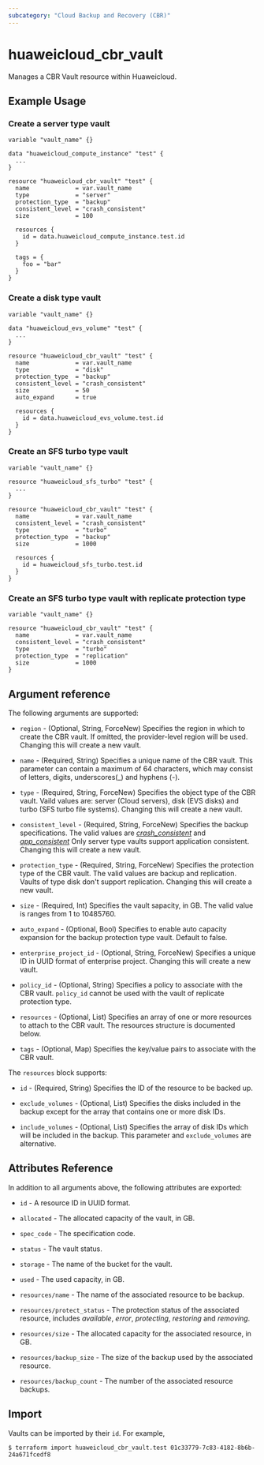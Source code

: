 ```yaml
---
subcategory: "Cloud Backup and Recovery (CBR)"
---
```


# huaweicloud_cbr_vault

Manages a CBR Vault resource within Huaweicloud.

## Example Usage

### Create a server type vault

```hcl
variable "vault_name" {}

data "huaweicloud_compute_instance" "test" {
  ...
}

resource "huaweicloud_cbr_vault" "test" {
  name             = var.vault_name
  type             = "server"
  protection_type  = "backup"
  consistent_level = "crash_consistent"
  size             = 100

  resources {
    id = data.huaweicloud_compute_instance.test.id
  }

  tags = {
    foo = "bar"
  }
}
```

### Create a disk type vault

```hcl
variable "vault_name" {}

data "huaweicloud_evs_volume" "test" {
  ...
}

resource "huaweicloud_cbr_vault" "test" {
  name             = var.vault_name
  type             = "disk"
  protection_type  = "backup"
  consistent_level = "crash_consistent"
  size             = 50
  auto_expand      = true

  resources {
    id = data.huaweicloud_evs_volume.test.id
  }
}
```

### Create an SFS turbo type vault

```hcl
variable "vault_name" {}

resource "huaweicloud_sfs_turbo" "test" {
  ...
}

resource "huaweicloud_cbr_vault" "test" {
  name             = var.vault_name
  consistent_level = "crash_consistent"
  type             = "turbo"
  protection_type  = "backup"
  size             = 1000

  resources {
    id = huaweicloud_sfs_turbo.test.id
  }
}
```

### Create an SFS turbo type vault with replicate protection type

```hcl
variable "vault_name" {}

resource "huaweicloud_cbr_vault" "test" {
  name             = var.vault_name
  consistent_level = "crash_consistent"
  type             = "turbo"
  protection_type  = "replication"
  size             = 1000
}
```

## Argument reference

The following arguments are supported:

* `region` - (Optional, String, ForceNew) Specifies the region in which to create the CBR vault. If omitted, the
  provider-level region will be used. Changing this will create a new vault.

* `name` - (Required, String) Specifies a unique name of the CBR vault. This parameter can contain a maximum of 64
  characters, which may consist of letters, digits, underscores(_) and hyphens (-).

* `type` - (Required, String, ForceNew) Specifies the object type of the CBR vault. Vaild values are: server (Cloud
  servers), disk (EVS disks) and turbo (SFS turbo file systems). Changing this will create a new vault.

* `consistent_level` - (Required, String, ForceNew) Specifies the backup specifications. The valid values
  are *[crash_consistent](https://support.huaweicloud.com/intl/en-us/usermanual-cbr/cbr_03_0109.html)*
  and *[app_consistent](https://support.huaweicloud.com/intl/en-us/usermanual-cbr/cbr_03_0109.html)*
  Only server type vaults support application consistent. Changing this will create a new vault.

* `protection_type` - (Required, String, ForceNew) Specifies the protection type of the CBR vault. The valid values are
  backup and replication. Vaults of type disk don't support replication. Changing this will create a new vault.

* `size` - (Required, Int) Specifies the vault sapacity, in GB. The valid value is ranges from 1 to 10485760.

* `auto_expand` - (Optional, Bool) Specifies to enable auto capacity expansion for the backup protection type vault.
  Default to false.

* `enterprise_project_id` - (Optional, String, ForceNew) Specifies a unique ID in UUID format of enterprise project.
  Changing this will create a new vault.

* `policy_id` - (Optional, String) Specifies a policy to associate with the CBR vault.
  `policy_id` cannot be used with the vault of replicate protection type.

* `resources` - (Optional, List) Specifies an array of one or more resources to attach to the CBR vault. The resources
  structure is documented below.

* `tags` - (Optional, Map) Specifies the key/value pairs to associate with the CBR vault.

The `resources` block supports:

* `id` - (Required, String) Specifies the ID of the resource to be backed up.

* `exclude_volumes` - (Optional, List) Specifies the disks included in the backup except for the array that contains one
  or more disk IDs.

* `include_volumes` - (Optional, List) Specifies the array of disk IDs which will be included in the backup. This
  parameter and `exclude_volumes` are alternative.

## Attributes Reference

In addition to all arguments above, the following attributes are exported:

* `id` - A resource ID in UUID format.

* `allocated` - The allocated capacity of the vault, in GB.

* `spec_code` - The specification code.

* `status` - The vault status.

* `storage` - The name of the bucket for the vault.

* `used` - The used capacity, in GB.

* `resources/name` - The name of the associated resource to be backup.

* `resources/protect_status` - The protection status of the associated resource, includes *available*, *error*,
  *protecting*, *restoring* and *removing*.

* `resources/size` - The allocated capacity for the associated resource, in GB.

* `resources/backup_size` - The size of the backup used by the associated resource.

* `resources/backup_count` - The number of the associated resource backups.

## Import

Vaults can be imported by their `id`. For example,

```
$ terraform import huaweicloud_cbr_vault.test 01c33779-7c83-4182-8b6b-24a671fcedf8
```
